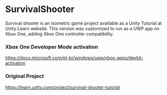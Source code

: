 # SurvivalShooter

Survival shooter is an isometric game project available as a Unity Tutorial at Unity Learn website. This version was customized to run as a UWP app on Xbox One, adding Xbox One controller compatibility.

### Xbox One Developer Mode activation
https://docs.microsoft.com/pt-br/windows/uwp/xbox-apps/devkit-activation

### Original Project
https://learn.unity.com/project/survival-shooter-tutorial
